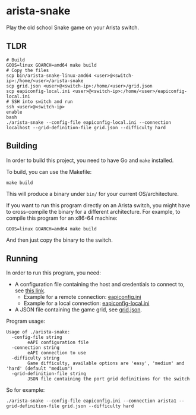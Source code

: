 # arista-snake
Play the old school Snake game on your Arista switch.

## TLDR
```shell
# Build
GOOS=linux GOARCH=amd64 make build
# Copy the files
scp bin/arista-snake-linux-amd64 <user>@<switch-ip>:/home/<user>/arista-snake
scp grid.json <user>@<switch-ip>:/home/<user>/grid.json
scp eapiconfig-local.ini <user>@<switch-ip>:/home/<user>/eapiconfig-local.ini
# SSH into switch and run
ssh <user>@<switch-ip>
enable
bash
./arista-snake --config-file eapiconfig-local.ini --connection localhost --grid-definition-file grid.json --difficulty hard
```

## Building
In order to build this project, you need to have Go and `make` installed.

To build, you can use the Makefile:
```shell
make build
```

This will produce a binary under `bin/` for your current OS/architecture.

If you want to run this program directly on an Arista switch, you might have to cross-compile the binary for a different
architecture. For example, to compile this program for an x86-64 machine:
```shell
GOOS=linux GOARCH=amd64 make build
```

And then just copy the binary to the switch.

## Running
In order to run this program, you need:
- A configuration file containing the host and credentials to connect to, see [this link](https://github.com/aristanetworks/goeapi?tab=readme-ov-file#example-eapiconf-file).
  - Example for a remote connection: [eapiconfig.ini](eapiconfig.ini)
  - Example for a local connection: [eapiconfig-local.ini](eapiconfig-local.ini)
- A JSON file containing the game grid, see [grid.json](grid.json).

Program usage:
```shell
Usage of ./arista-snake:
  -config-file string
    	eAPI configuration file
  -connection string
    	eAPI connection to use
  -difficulty string
    	Game difficulty, available options are 'easy', 'medium' and 'hard' (default "medium")
  -grid-definition-file string
    	JSON file containing the port grid definitions for the switch
```

So for example:
```shell
./arista-snake --config-file eapiconfig.ini --connection arista1 --grid-definition-file grid.json --difficulty hard
```
